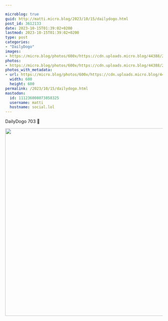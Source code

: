 ```yaml
---

microblog: true
guid: http://matti.micro.blog/2023/10/15/dailydogo.html
post_id: 3612133
date: 2023-10-15T01:39:02+0200
lastmod: 2023-10-15T01:39:02+0200
type: post
categories:
- "DailyDogo"
images:
- https://micro.blog/photos/600x/https://cdn.uploads.micro.blog/44388/2023/ec3d7ece55f74bc19065f9542e532312.jpg
photos:
- https://micro.blog/photos/600x/https://cdn.uploads.micro.blog/44388/2023/ec3d7ece55f74bc19065f9542e532312.jpg
photos_with_metadata:
- url: https://micro.blog/photos/600x/https://cdn.uploads.micro.blog/44388/2023/ec3d7ece55f74bc19065f9542e532312.jpg
  width: 600
  height: 600
permalink: /2023/10/15/dailydogo.html
mastodon:
  id: 111236008073858325
  username: matti
  hostname: social.lol
---
```

DailyDogo 703 🐶

<img src="https://micro.blog/photos/600x/https://blog.martin-haehnel.de/uploads/2023/ec3d7ece55f74bc19065f9542e532312.jpg" width="600" height="600" alt="" />
